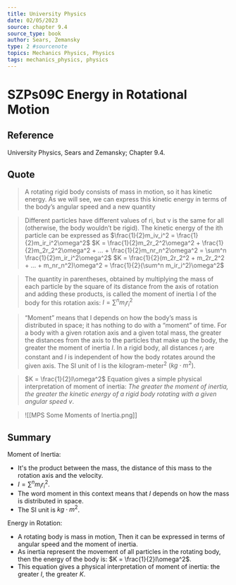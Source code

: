 ```yaml
---
title: University Physics
date: 02/05/2023
source: chapter 9.4
source_type: book 
author: Sears, Zemansky
type: 2 #sourcenote
topics: Mechanics Physics, Physics
tags: mechanics_physics, physics
---
```

# SZPs09C Energy in Rotational Motion

## **Reference**
University Physics, Sears and Zemansky; Chapter 9.4.

## **Quote**
> A rotating rigid body consists of mass in motion, so it has kinetic energy. As we will see, we can express this kinetic energy in terms of the body’s angular speed and a new quantity

> Different particles have different values of ri, but v is the same for all (otherwise, the body wouldn’t be rigid). The kinetic energy of the ith particle can be expressed as
$\frac{1}{2}m_iv_i^2 = \frac{1}{2}m_ir_i^2\omega^2$
$K = \frac{1}{2}m_2r_2^2\omega^2 + \frac{1}{2}m_2r_2^2\omega^2 + ... + \frac{1}{2}m_nr_n^2\omega^2 = \sum^n \frac{1}{2}m_ir_i^2\omega^2$
$K = \frac{1}{2}(m_2r_2^2 + m_2r_2^2 + ... + m_nr_n^2)\omega^2 = \frac{1}{2}(\sum^n m_ir_i^2)\omega^2$

> The quantity in parentheses, obtained by multiplying the mass of each particle by the square of its distance from the axis of rotation and adding these products, is called the moment of inertia I of the body for this rotation axis: $I = \sum^n m_ir_i^2$

> “Moment” means that I depends on how the body’s mass is distributed in space; it has nothing to do with a “moment” of time. For a body with a given rotation axis and a given total mass, the greater the distances from the axis to the particles that make up the body, the greater the moment of inertia $I$. In a rigid body, all distances $r_i$ are constant and $I$ is independent of how the body rotates around the given axis. The SI unit of I is the kilogram-meter<sup>2</sup> $(kg \cdot m^2)$.

> $K = \frac{1}{2}I\omega^2$
Equation gives a simple physical interpretation of moment of inertia: *The greater the moment of inertia, the greater the kinetic energy of a rigid body rotating with a given angular speed v*.

> ![[MPS Some Moments of Inertia.png]]

## **Summary**
Moment of Inertia:
- It's the product between the mass, the distance of this mass to the rotation axis and the velocity.
- $I = \sum^nm_ir_i^2$.
- The word moment in this context means that $I$ depends on how the mass is distributed in space.
- The SI unit is $kg\cdot m^2$.

Energy in Rotation:
- A rotating body is mass in motion, Then it can be expressed in terms of angular speed and the moment of inertia.
- As inertia represent the movement of all particles in the rotating body, then the energy of the body is: $K = \frac{1}{2}I\omega^2$.
- This equation gives a physical interpretation of moment of inertia: the greater $I$, the greater $K$.